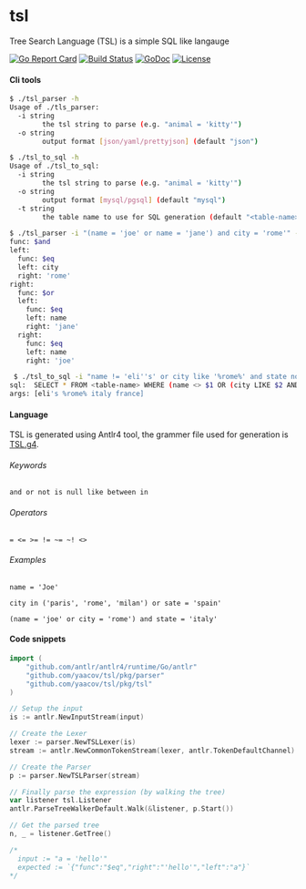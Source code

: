 # tsl
Tree Search Language (TSL) is a simple SQL like langauge

[![Go Report Card](https://goreportcard.com/badge/github.com/yaacov/tsl)](https://goreportcard.com/report/github.com/yaacov/tsl)
[![Build Status](https://travis-ci.org/yaacov/tsl.svg?branch=master)](https://travis-ci.org/yaacov/tsl)
[![GoDoc](https://godoc.org/github.com/yaacov/tsl/pkg/tsl?status.svg)](https://godoc.org/github.com/yaacov/tsl/pkg/tsl)
[![License](https://img.shields.io/badge/License-Apache%202.0-blue.svg)](https://opensource.org/licenses/Apache-2.0)


#### Cli tools
``` bash
$ ./tsl_parser -h
Usage of ./tls_parser:
  -i string
    	the tsl string to parse (e.g. "animal = 'kitty'")
  -o string
    	output format [json/yaml/prettyjson] (default "json")
```

``` bash
$ ./tsl_to_sql -h
Usage of ./tsl_to_sql:
  -i string
    	the tsl string to parse (e.g. "animal = 'kitty'")
  -o string
    	output format [mysql/pgsql] (default "mysql")
  -t string
    	the table name to use for SQL generation (default "<table-name>")

```

``` bash
$ ./tsl_parser -i "(name = 'joe' or name = 'jane') and city = 'rome'" -o yaml
func: $and
left:
  func: $eq
  left: city
  right: 'rome'
right:
  func: $or
  left:
    func: $eq
    left: name
    right: 'jane'
  right:
    func: $eq
    left: name
    right: 'joe'
```
``` bash
 $ ./tsl_to_sql -i "name != 'eli''s' or city like '%rome%' and state not between 'italy' and 'france'" -o pgsql
sql:  SELECT * FROM <table-name> WHERE (name <> $1 OR (city LIKE $2 AND state NOT BETWEEN $3 AND $4))
args: [eli's %rome% italy france]

```

#### Language

TSL is generated using Antlr4 tool, the grammer file used for generation is [TSL.g4](/TSL.g4).

###### Keywords
```
and or not is null like between in 
```
###### Operators
```
= <= >= != ~= ~! <>
```
###### Examples
```
name = 'Joe'
```
```
city in ('paris', 'rome', 'milan') or sate = 'spain'
```
```
(name = 'joe' or city = 'rome') and state = 'italy'
```

#### Code snippets

``` go
import (
	"github.com/antlr/antlr4/runtime/Go/antlr"
	"github.com/yaacov/tsl/pkg/parser"
	"github.com/yaacov/tsl/pkg/tsl"
)
```
``` go
// Setup the input
is := antlr.NewInputStream(input)

// Create the Lexer
lexer := parser.NewTSLLexer(is)
stream := antlr.NewCommonTokenStream(lexer, antlr.TokenDefaultChannel)

// Create the Parser
p := parser.NewTSLParser(stream)

// Finally parse the expression (by walking the tree)
var listener tsl.Listener
antlr.ParseTreeWalkerDefault.Walk(&listener, p.Start())

// Get the parsed tree
n, _ = listener.GetTree()

/*
  input := "a = 'hello'"
  expected := `{"func":"$eq","right":"'hello'","left":"a"}`
*/
```

